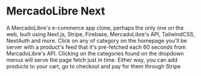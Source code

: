 # MercadoLibre Next

A MercadoLibre's e-commerce app clone, perhaps the only one on the web, built using Next.js, Stripe, Firebase, MercadoLibre's API, TailwindCSS, NextAuth and more. Click on any of category on the homepage you'll be server with a product's feed that it's pre-fetched each 60 seconds from MercadoLibre's API. Clicking on the categories found on the dropdown menus will serve the page fetch just in time. Either way, you can add products to your cart, go to checkout and pay for them through Stripe